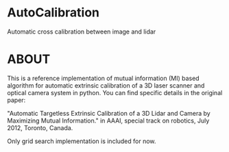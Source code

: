 # AutoCalibration
Automatic cross calibration between image and lidar

ABOUT
=====
  This is a reference implementation of mutual information 
  (MI) based algorithm for automatic extrinsic calibration 
  of a 3D laser scanner and optical camera system in python. You can 
  find specific details in the original paper:
  
  "Automatic Targetless Extrinsic Calibration of a 3D Lidar 
  and Camera by Maximizing Mutual Information." in AAAI, 
  special track on robotics, July 2012, Toronto, Canada.
  
  Only grid search implementation is included for now. 